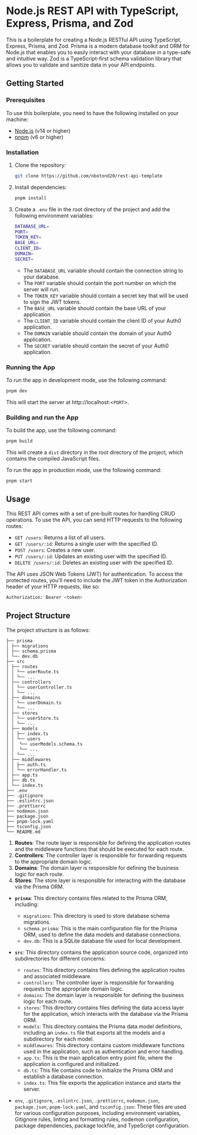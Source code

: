 # Node.js REST API with TypeScript, Express, Prisma, and Zod

This is a boilerplate for creating a Node.js RESTful API using TypeScript, Express, Prisma, and Zod. Prisma is a modern database toolkit and ORM for Node.js that enables you to easily interact with your database in a type-safe and intuitive way. Zod is a TypeScript-first schema validation library that allows you to validate and sanitize data in your API endpoints.

## Getting Started

### Prerequisites

To use this boilerplate, you need to have the following installed on your machine:

- [Node.js](https://nodejs.org/en/download/) (v14 or higher)
- [pnpm](https://pnpm.io/installation) (v6 or higher)

### Installation

1. Clone the repository:

   ```bash
   git clone https://github.com/nbotond20/rest-api-template
   ```

2. Install dependencies:

   ```bash
   pnpm install
   ```

3. Create a `.env` file in the root directory of the project and add the following environment variables:

   ```bash
   DATABASE_URL=
   PORT=
   TOKEN_KEY=
   BASE_URL=
   CLIENT_ID=
   DOMAIN=
   SECRET=
   ```

   - The `DATABASE_URL` variable should contain the connection string to your database.
   - The `PORT` variable should contain the port number on which the server will run.
   - The `TOKEN_KEY` variable should contain a secret key that will be used to sign the JWT tokens.
   - The `BASE_URL` variable should contain the base URL of your application.
   - The `CLIENT_ID` variable should contain the client ID of your Auth0 application.
   - The `DOMAIN` variable should contain the domain of your Auth0 application.
   - The `SECRET` variable should contain the secret of your Auth0 application.

### Running the App

To run the app in development mode, use the following command:

```bash
pnpm dev
```

This will start the server at http://localhost:<`PORT`>.

### Building and run the App

To build the app, use the following command:

```bash
pnpm build
```

This will create a `dist` directory in the root directory of the project, which contains the compiled JavaScript files.

To run the app in production mode, use the following command:

```bash
pnpm start
```

## Usage

This REST API comes with a set of pre-built routes for handling CRUD operations. To use the API, you can send HTTP requests to the following routes:

- `GET /users`: Returns a list of all users.
- `GET /users/:id`: Returns a single user with the specified ID.
- `POST /users`: Creates a new user.
- `PUT /users/:id`: Updates an existing user with the specified ID.
- `DELETE /users/:id`: Deletes an existing user with the specified ID.

The API uses JSON Web Tokens (JWT) for authentication. To access the protected routes, you'll need to include the JWT token in the Authorization header of your HTTP requests, like so:

```bash
Authorization: Bearer <token>
```

## Project Structure

The project structure is as follows:

```
├── prisma
│ ├── migrations
│ ├── schema.prisma
│ └── dev.db
├── src
│ ├── routes
│ │ └── userRoute.ts
│ │ └── ...
│ ├── controllers
│ │ └── userController.ts
│ │ └── ...
│ ├── domains
│ │ └── userDomain.ts
│ │ └── ...
│ ├── stores
│ │ └── userStore.ts
│ │ └── ...
│ ├── models
│ │ ├── index.ts
│ │ └── users
│ │  └── userModels.schema.ts
│ │  └── ...
│ │ └── ...
│ ├── middlewares
│ │ ├── auth.ts
│ │ └── errorHandler.ts
│ ├── app.ts
│ ├── db.ts
│ └── index.ts
├── .env
├── .gitignore
├── .eslintrc.json
├── .prettierrc
├── nodemon.json
├── package.json
├── pnpm-lock.yaml
├── tsconfig.json
└── README.md
```

1. **Routes**: The route layer is responsible for defining the application routes and the middleware functions that should be executed for each route.
2. **Controllers**: The controller layer is responsible for forwarding requests to the appropriate domain logic.
3. **Domains**: The domain layer is responsible for defining the business logic for each route.
4. **Stores**: The store layer is responsible for interacting with the database via the Prisma ORM.

- **`prisma`**: This directory contains files related to the Prisma ORM, including:

  - `migrations`: This directory is used to store database schema migrations.
  - `schema.prisma`: This is the main configuration file for the Prisma ORM, used to define the data models and database connections.
  - `dev.db`: This is a SQLite database file used for local development.

- **`src`**: This directory contains the application source code, organized into subdirectories for different concerns:

  - `routes`: This directory contains files defining the application routes and associated middleware.
  - `controllers`: The controller layer is responsible for forwarding requests to the appropriate domain logic.
  - `domains`: The domain layer is responsible for defining the business logic for each route.
  - `stores`: This directory contains files defining the data access layer for the application, which interacts with the database via the Prisma ORM.
  - `models`: This directory contains the Prisma data model definitions, including an
    `index.ts` file that exports all the models and a subdirectory for each model.
  - `middlewares`: This directory contains custom middleware functions used in the application, such as authentication and error handling.
  - `app.ts`: This is the main application entry point file, where the application is configured and initialized.
  - `db.ts`: This file contains code to initialize the Prisma ORM and establish a database connection.
  - `index.ts`: This file exports the application instance and starts the server.

- `env`, `.gitignore`, `.eslintrc.json`, `.prettierrc`, `nodemon.json`, `package.json`, `pnpm-lock.yaml`, and `tsconfig.json`: These files are used for various configuration purposes, including environment variables, Gitignore rules, linting and formatting rules, nodemon configuration, package dependencies, package lockfile, and TypeScript configuration.
